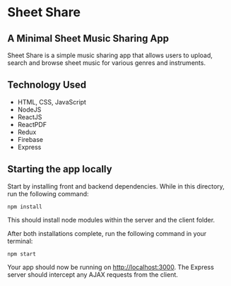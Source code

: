 # Sheet Share

## A Minimal Sheet Music Sharing App

Sheet Share is a simple music sharing app that allows users to upload, search and browse sheet music for various genres and instruments.

## Technology Used
- HTML, CSS, JavaScript
- NodeJS
- ReactJS
- ReactPDF
- Redux
- Firebase
- Express

## Starting the app locally

Start by installing front and backend dependencies. While in this directory, run the following command:

```
npm install
```

This should install node modules within the server and the client folder.

After both installations complete, run the following command in your terminal:

```
npm start
```

Your app should now be running on <http://localhost:3000>. The Express server should intercept any AJAX requests from the client.
